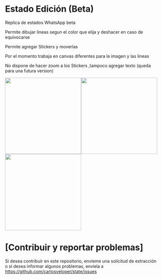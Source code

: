 # Estado Edición (Beta)
Replica de estados WhatsApp beta 

Permite dibujar lineas segun el color que elija y deshacer en caso de equivocarse

Permite agregar Stickers y moverlas 

Por el momento trabaja en canvas diferentes para la imagen y las lineas

No dispone de hacer zoom a los Stickers ,tampoco agregar texto (queda para una futura version)



<img src="https://user-images.githubusercontent.com/41177884/95377538-521b9780-08a8-11eb-8065-aad726695ec0.jpg" width="250"><img src="https://user-images.githubusercontent.com/41177884/95377545-53e55b00-08a8-11eb-98fb-bfa82e18b68d.jpg" width="250"><img src="https://user-images.githubusercontent.com/41177884/95377550-55168800-08a8-11eb-9ce2-91460dc48f83.jpg" width="250">



# [Contribuir y reportar problemas]
Si desea contribuir en este repositorio, envíeme una solicitud de extracción o si desea informar algunos problemas,
envíela a https://github.com/carlosveloper/state/issues

